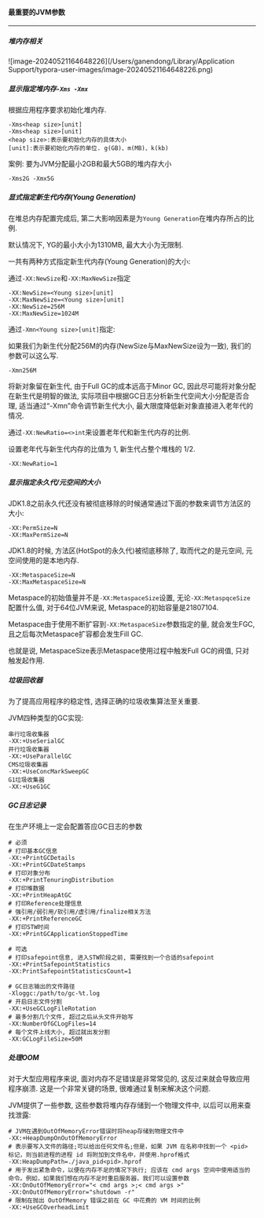 #### 最重要的JVM参数

---

##### 堆内存相关

![image-20240521164648226](/Users/ganendong/Library/Application Support/typora-user-images/image-20240521164648226.png)

##### 显示指定堆内存`-Xms -Xmx`

根据应用程序要求初始化堆内存. 

```
-Xms<heap size>[unit]
-Xms<heap size>[unit]
<heap size>:表示要初始化内存的具体大小
[unit]:表示要初始化内存的单位. g(GB)、m(MB)、k(kb)
```

案例: 要为JVM分配最小2GB和最大5GB的堆内存大小

```
-Xms2G -Xmx5G
```

##### 显式指定新生代内存(Young Generation)

在堆总内存配置完成后, 第二大影响因素是为`Young Generation`在堆内存所占的比例. 

默认情况下, YG的最小大小为1310MB, 最大大小为无限制.

一共有两种方式指定新生代内存(Young Generation)的大小:

通过`-XX:NewSize`和`-XX:MaxNewSize`指定

```
-XX:NewSize=<Young size>[unit]
-XX:MaxNewSize=<Young size>[unit]
-XX:NewSize=256M
-XX:MaxNewSize=1024M
```

通过`-Xmn<Young size>[unit]`指定:

如果我们为新生代分配256M的内存(NewSize与MaxNewSize设为一致), 我们的参数可以这么写.

```
-Xmn256M
```

将新对象留在新生代, 由于Full GC的成本远高于Minor GC, 因此尽可能将对象分配在新生代是明智的做法, 实际项目中根据GC日志分析新生代空间大小分配是否合理, 适当通过“-Xmn”命令调节新生代大小, 最大限度降低新对象直接进入老年代的情况.

通过`-XX:NewRatio=<>int`来设置老年代和新生代内存的比例.

设置老年代与新生代内存的比值为 1, 新生代占整个堆栈的 1/2.

```
-XX:NewRatio=1
```

##### 显示指定永久代/元空间的大小

JDK1.8之前永久代还没有被彻底移除的时候通常通过下面的参数来调节方法区的大小:

```
-XX:PermSize=N
-XX:MaxPermSize=N
```

JDK1.8的时候, 方法区(HotSpot的永久代)被彻底移除了, 取而代之的是元空间, 元空间使用的是本地内存.

```
-XX:MetaspaceSize=N
-XX:MaxMetaspaceSize=N
```

Metaspace的初始值量并不是`-XX:MetaspaceSize`设置, 无论`-XX:MetaspqceSize`配置什么值, 对于64位JVM来说, Metaspace的初始容量是21807104.

Metaspace由于使用不断扩容到`-XX:MetaspaceSize`参数指定的量, 就会发生FGC, 且之后每次Metaspace扩容都会发生Fill GC.

也就是说, MetaspaceSize表示Metaspace使用过程中触发Full GC的阀值, 只对触发起作用.

##### 垃圾回收器

为了提高应用程序的稳定性, 选择正确的垃圾收集算法至关重要.

JVM四种类型的GC实现:

```
串行垃圾收集器
-XX:+UseSerialGC
并行垃圾收集器
-XX:+UseParallelGC
CMS垃圾收集器
-XX:+UseConcMarkSweepGC
G1垃圾收集器
-XX:+UseG1GC
```

##### GC日志记录

在生产环境上一定会配置答应GC日志的参数

```
# 必须
# 打印基本GC信息
-XX:+PrintGCDetails
-XX:+PrintGCDateStamps
# 打印对象分布
-XX:+PrintTenuringDistribution
# 打印堆数据
-XX:+PrintHeapAtGC
# 打印Reference处理信息
# 强引用/弱引用/软引用/虚引用/finalize相关方法
-XX:+PrintReferenceGC
# 打印STW时间
-XX:+PrintGCApplicationStoppedTime

# 可选
# 打印safepoint信息, 进入STW阶段之前, 需要找到一个合适的safepoint
-XX:+PrintSafepointStatistics
-XX:PrintSafepointStatisticsCount=1

# GC日志输出的文件路径
-Xloggc:/path/to/gc-%t.log
# 开启日志文件分割
-XX:+UseGCLogFileRotation
# 最多分割几个文件, 超过之后从头文件开始写
-XX:NumberOfGCLogFiles=14
# 每个文件上线大小, 超过就出发分割
-XX:GCLogFileSize=50M
```

##### 处理OOM

对于大型应用程序来说, 面对内存不足错误是非常常见的, 这反过来就会导致应用程序崩溃. 这是一个非常关键的场景, 很难通过复制来解决这个问题.

JVM提供了一些参数, 这些参数将堆内存存储到一个物理文件中, 以后可以用来查找泄露:

```
# JVM在遇到OutOfMemoryError错误时将heap存储到物理文件中
-XX:+HeapDumpOnOutOfMemoryError
# 表示要写入文件的路径;可以给出任何文件名;但是，如果 JVM 在名称中找到一个 <pid> 标记，则当前进程的进程 id 将附加到文件名中，并使用.hprof格式
-XX:HeapDumpPath=./java_pid<pid>.hprof
# 用于发出紧急命令，以便在内存不足的情况下执行; 应该在 cmd args 空间中使用适当的命令。例如，如果我们想在内存不足时重启服务器，我们可以设置参数
-XX:OnOutOfMemoryError="< cmd args >;< cmd args >"
-XX:OnOutOfMemoryError="shutdown -r"
# 限制在抛出 OutOfMemory 错误之前在 GC 中花费的 VM 时间的比例
-XX:+UseGCOverheadLimit
```











































